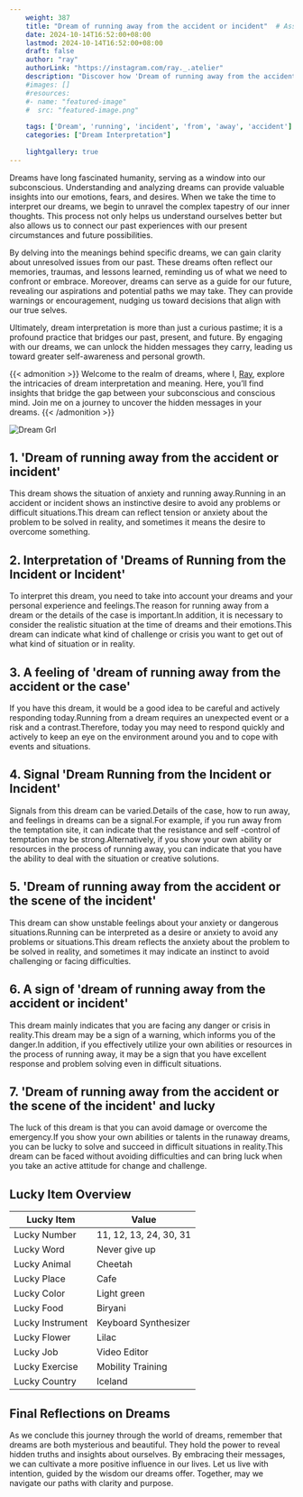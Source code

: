 ```yaml
---
    weight: 387
    title: "Dream of running away from the accident or incident"  # Assuming 'title' column exists
    date: 2024-10-14T16:52:00+08:00
    lastmod: 2024-10-14T16:52:00+08:00
    draft: false
    author: "ray"
    authorLink: "https://instagram.com/ray._.atelier"
    description: "Discover how 'Dream of running away from the accident or incident' can interpret your future and uncover its significant meanings in your life."
    #images: []
    #resources:
    #- name: "featured-image"
    #  src: "featured-image.png"
    
    tags: ['Dream', 'running', 'incident', 'from', 'away', 'accident']
    categories: ["Dream Interpretation"]
    
    lightgallery: true
---
```

    
Dreams have long fascinated humanity, serving as a window into our subconscious. Understanding and analyzing dreams can provide valuable insights into our emotions, fears, and desires. When we take the time to interpret our dreams, we begin to unravel the complex tapestry of our inner thoughts. This process not only helps us understand ourselves better but also allows us to connect our past experiences with our present circumstances and future possibilities.

By delving into the meanings behind specific dreams, we can gain clarity about unresolved issues from our past. These dreams often reflect our memories, traumas, and lessons learned, reminding us of what we need to confront or embrace. Moreover, dreams can serve as a guide for our future, revealing our aspirations and potential paths we may take. They can provide warnings or encouragement, nudging us toward decisions that align with our true selves.

Ultimately, dream interpretation is more than just a curious pastime; it is a profound practice that bridges our past, present, and future. By engaging with our dreams, we can unlock the hidden messages they carry, leading us toward greater self-awareness and personal growth.

{{< admonition >}}
Welcome to the realm of dreams, where I, [Ray](https://instagram.com/ray._.atelier), explore the intricacies of dream interpretation and meaning. Here, you’ll find insights that bridge the gap between your subconscious and conscious mind. Join me on a journey to uncover the hidden messages in your dreams.
{{< /admonition >}}

![Dream Grl](https://cdn.pixabay.com/photo/2017/11/02/03/35/gothic-2910057_1280.jpg "Dream Grl")

## 1. 'Dream of running away from the accident or incident'
This dream shows the situation of anxiety and running away.Running in an accident or incident shows an instinctive desire to avoid any problems or difficult situations.This dream can reflect tension or anxiety about the problem to be solved in reality, and sometimes it means the desire to overcome something.

## 2. Interpretation of 'Dreams of Running from the Incident or Incident'
To interpret this dream, you need to take into account your dreams and your personal experience and feelings.The reason for running away from a dream or the details of the case is important.In addition, it is necessary to consider the realistic situation at the time of dreams and their emotions.This dream can indicate what kind of challenge or crisis you want to get out of what kind of situation or in reality.

## 3. A feeling of 'dream of running away from the accident or the case'
If you have this dream, it would be a good idea to be careful and actively responding today.Running from a dream requires an unexpected event or a risk and a contrast.Therefore, today you may need to respond quickly and actively to keep an eye on the environment around you and to cope with events and situations.

## 4. Signal 'Dream Running from the Incident or Incident'
Signals from this dream can be varied.Details of the case, how to run away, and feelings in dreams can be a signal.For example, if you run away from the temptation site, it can indicate that the resistance and self -control of temptation may be strong.Alternatively, if you show your own ability or resources in the process of running away, you can indicate that you have the ability to deal with the situation or creative solutions.

## 5. 'Dream of running away from the accident or the scene of the incident'
This dream can show unstable feelings about your anxiety or dangerous situations.Running can be interpreted as a desire or anxiety to avoid any problems or situations.This dream reflects the anxiety about the problem to be solved in reality, and sometimes it may indicate an instinct to avoid challenging or facing difficulties.

## 6. A sign of 'dream of running away from the accident or incident'
This dream mainly indicates that you are facing any danger or crisis in reality.This dream may be a sign of a warning, which informs you of the danger.In addition, if you effectively utilize your own abilities or resources in the process of running away, it may be a sign that you have excellent response and problem solving even in difficult situations.

## 7. 'Dream of running away from the accident or the scene of the incident' and lucky
The luck of this dream is that you can avoid damage or overcome the emergency.If you show your own abilities or talents in the runaway dreams, you can be lucky to solve and succeed in difficult situations in reality.This dream can be faced without avoiding difficulties and can bring luck when you take an active attitude for change and challenge.

## Lucky Item Overview
| Lucky Item          | Value              |
|---------------|--------------------|
| Lucky Number        | 11, 12, 13, 24, 30, 31  |
| Lucky Word          | Never give up |
| Lucky Animal        | Cheetah |
| Lucky Place         | Cafe     |
| Lucky Color         | Light green     |
| Lucky Food          | Biryani      |
| Lucky Instrument    | Keyboard Synthesizer |
| Lucky Flower        | Lilac    |
| Lucky Job           | Video Editor       |
| Lucky Exercise      | Mobility Training  |
| Lucky Country       | Iceland    |


##  Final Reflections on Dreams

As we conclude this journey through the world of dreams, remember that dreams are both mysterious and beautiful. They hold the power to reveal hidden truths and insights about ourselves. By embracing their messages, we can cultivate a more positive influence in our lives. Let us live with intention, guided by the wisdom our dreams offer. Together, may we navigate our paths with clarity and purpose.
